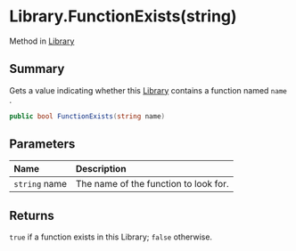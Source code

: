 # Library.FunctionExists(string)

Method in [Library](/docs/api/csharp/yarn.library.md)

## Summary


Gets a value indicating whether this  [Library](yarn.library.md)  contains a function named  `name` .


```csharp
public bool FunctionExists(string name)
```

## Parameters

|Name|Description|
|:---|:---|
|`string` name|The name of the function to look for.|

## Returns

`true`  if a function exists in this Library;  `false`  otherwise.

